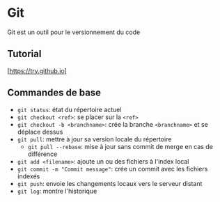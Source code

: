 # Git

Git est un outil pour le versionnement du code

## Tutorial

[https://try.github.io]

## Commandes de base

- `git status`: état du répertoire actuel
- `git checkout <ref>`: se placer sur la `<ref>`
- `git checkout -b <branchname>`: crée la branche `<branchname>` et se déplace dessus
- `git pull`: mettre à jour sa version locale du répertoire
    - `git pull --rebase`: mise à jour sans commit de merge en cas de différence
- `git add <filename>`: ajoute un ou des fichiers à l'index local
- `git commit -m "Commit message"`: crée un commit avec les fichiers indexés
- `git push`: envoie les changements locaux vers le serveur distant
- `git log`: montre l'historique
